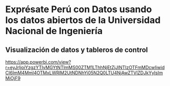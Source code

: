 # Exprésate Perú con Datos usando los datos abiertos de la Universidad Nacional de Ingeniería
## Visualización de datos y tableros de control
https://app.powerbi.com/view?r=eyJrIjoiYzgzYTIyMGYtNTlmMS00ZTM1LThhNjEtZjJlNTIzOTFmMDcwIiwidCI6ImM4MmI4OTMxLWRlM2UtNDNhYi05N2Q0LTU4NjAwZTVlZDJkYyIsImMiOjF9
